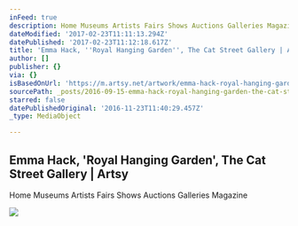 ```yaml
---
inFeed: true
description: Home Museums Artists Fairs Shows Auctions Galleries Magazine
dateModified: '2017-02-23T11:11:13.294Z'
datePublished: '2017-02-23T11:12:18.617Z'
title: 'Emma Hack, ''Royal Hanging Garden'', The Cat Street Gallery | Artsy'
author: []
publisher: {}
via: {}
isBasedOnUrl: 'https://m.artsy.net/artwork/emma-hack-royal-hanging-garden-1'
sourcePath: _posts/2016-09-15-emma-hack-royal-hanging-garden-the-cat-street-gallery-or.md
starred: false
datePublishedOriginal: '2016-11-23T11:40:29.457Z'
_type: MediaObject

---
```

<article style=""><h1>Emma Hack, 'Royal Hanging Garden', The Cat Street Gallery | Artsy</h1><p>Home Museums Artists Fairs Shows Auctions Galleries Magazine</p><img src="https://d32dm0rphc51dk.cloudfront.net/9XtXu1NPOsbFchTEL3wKmQ/large.jpg" /></article>
